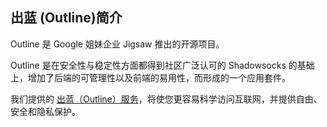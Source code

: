 ## 出蓝 (Outline)简介

Outline 是  Google 姐妹企业 Jigsaw 推出的开源项目。

Outline 是在安全性与稳定性方面都得到社区广泛认可的 Shadowsocks 的基础上，增加了后端的可管理性以及前端的易用性，而形成的一个应用套件。

我们提供的 [出蓝（Outline）服务](https://wgredlong.github.io/)，将使您更容易科学访问互联网，并提供自由、安全和隐私保护。
